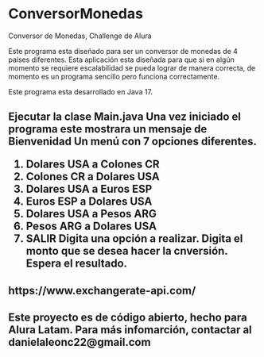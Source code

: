# ConversorMonedas
Conversor de Monedas, Challenge de Alura

Este programa esta diseñado para ser un conversor de monedas de 4 países diferentes. Esta aplicación esta diseñada para que si en algún momento se requiere escalabilidad se pueda lograr de manera correcta, de momento es un programa sencillo pero funciona correctamente.

Este programa esta desarrollado en Java 17.

<h2 Uso </>

Ejecutar la clase Main.java
Una vez iniciado el programa este mostrara un mensaje de Bienvenidad
Un menú con 7 opciones diferentes.
1. Dolares USA a Colones CR
2. Colones CR a Dolares USA
3. Dolares USA a Euros ESP
4. Euros ESP a Dolares USA
5. Dolares USA a Pesos ARG
6. Pesos ARG a Dolares USA
9. SALIR
Digita una opción a realizar.
Digita el monto que se desea hacer la cnversión.
Espera el resultado.

<h2 API Utilizada </>
https://www.exchangerate-api.com/

<h2 Licencia </>
Este proyecto es de código abierto, hecho para Alura Latam.
Para más infomarción, contactar al danielaleonc22@gmail.com


